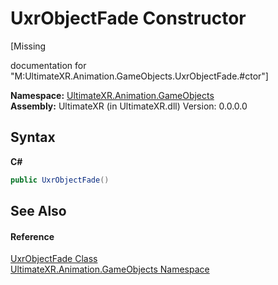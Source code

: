 # UxrObjectFade Constructor 
 

\[Missing <summary> documentation for "M:UltimateXR.Animation.GameObjects.UxrObjectFade.#ctor"\]

**Namespace:**&nbsp;<a href="N_UltimateXR_Animation_GameObjects">UltimateXR.Animation.GameObjects</a><br />**Assembly:**&nbsp;UltimateXR (in UltimateXR.dll) Version: 0.0.0.0

## Syntax

**C#**<br />
``` C#
public UxrObjectFade()
```


## See Also


#### Reference
<a href="T_UltimateXR_Animation_GameObjects_UxrObjectFade">UxrObjectFade Class</a><br /><a href="N_UltimateXR_Animation_GameObjects">UltimateXR.Animation.GameObjects Namespace</a><br />